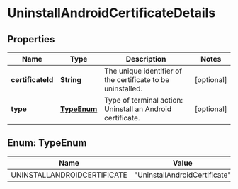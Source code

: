 

# UninstallAndroidCertificateDetails


## Properties

Name | Type | Description | Notes
------------ | ------------- | ------------- | -------------
**certificateId** | **String** | The unique identifier of the certificate to be uninstalled. |  [optional]
**type** | [**TypeEnum**](#TypeEnum) | Type of terminal action: Uninstall an Android certificate. |  [optional]



## Enum: TypeEnum

Name | Value
---- | -----
UNINSTALLANDROIDCERTIFICATE | &quot;UninstallAndroidCertificate&quot;



